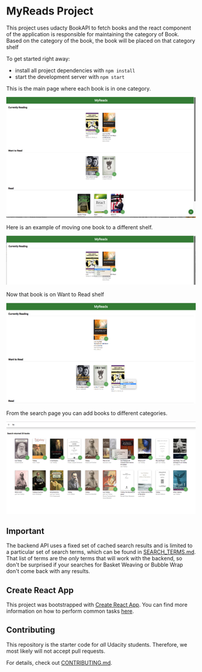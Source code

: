 # MyReads Project

This project uses udacty BookAPI to fetch books and the react component of the application is responsible for maintaining the category of Book.  Based on the category of the book,
the book will be placed on that category shelf

To get started right away:

* install all project dependencies with `npm install`
* start the development server with `npm start`

This is the main page where each book is in one category.

![](images/MyRead-Main-Screenshot.png)

Here is an example of moving one book to a different shelf.

![](images/Currently-Reading.png)

Now that book is on Want to Read shelf

![](images/Moved-to-Want-to_Read.png)

From the search page you can add books to different categories.

![](images/search.png)


## Important
The backend API uses a fixed set of cached search results and is limited to a particular set of search terms, which can be found in [SEARCH_TERMS.md](SEARCH_TERMS.md). That list of terms are the _only_ terms that will work with the backend, so don't be surprised if your searches for Basket Weaving or Bubble Wrap don't come back with any results.

## Create React App

This project was bootstrapped with [Create React App](https://github.com/facebookincubator/create-react-app). You can find more information on how to perform common tasks [here](https://github.com/facebookincubator/create-react-app/blob/master/packages/react-scripts/template/README.md).

## Contributing

This repository is the starter code for _all_ Udacity students. Therefore, we most likely will not accept pull requests.

For details, check out [CONTRIBUTING.md](CONTRIBUTING.md).
